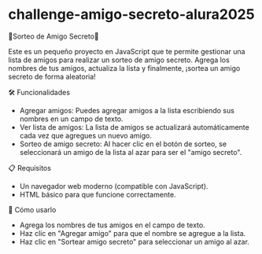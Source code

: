 # challenge-amigo-secreto-alura2025

🎉Sorteo de Amigo Secreto🎉

Este es un pequeño proyecto en JavaScript que te permite gestionar una lista de amigos para realizar un sorteo de amigo secreto. Agrega los nombres de tus amigos, actualiza la lista y finalmente, ¡sortea un amigo secreto de forma aleatoria!

🛠️ Funcionalidades

* Agregar amigos: Puedes agregar amigos a la lista escribiendo sus nombres en un campo de texto.
* Ver lista de amigos: La lista de amigos se actualizará automáticamente cada vez que agregues un nuevo amigo.
* Sorteo de amigo secreto: Al hacer clic en el botón de sorteo, se seleccionará un amigo de la lista al azar para ser el "amigo secreto".

📋 Requisitos

* Un navegador web moderno (compatible con JavaScript).
* HTML básico para que funcione correctamente.

🚀 Cómo usarlo

* Agrega los nombres de tus amigos en el campo de texto. 
* Haz clic en "Agregar amigo" para que el nombre se agregue a la lista.
* Haz clic en "Sortear amigo secreto" para seleccionar un amigo al azar.


